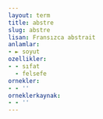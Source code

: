 ```yaml
---
layout: term
title: abstre
slug: abstre
lisan: Fransızca abstrait
anlamlar:
- ► soyut
ozellikler:
- - sıfat
  - felsefe
ornekler:
- - ''
orneklerkaynak:
- - ''
---
```

